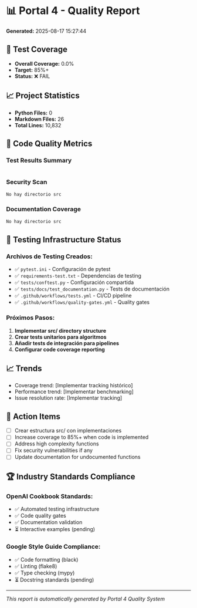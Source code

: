 
# 📊 Portal 4 - Quality Report

**Generated:** 2025-08-17 15:27:44

## 🧪 Test Coverage
- **Overall Coverage:** 0.0%
- **Target:** 85%+
- **Status:** ❌ FAIL

## 📈 Project Statistics
- **Python Files:** 0
- **Markdown Files:** 26
- **Total Lines:** 10,832

## 📏 Code Quality Metrics

### Test Results Summary
```bash

```

### Security Scan
```bash
No hay directorio src
```

### Documentation Coverage
```bash
No hay directorio src
```

## 🚀 Testing Infrastructure Status

### Archivos de Testing Creados:
- ✅ `pytest.ini` - Configuración de pytest
- ✅ `requirements-test.txt` - Dependencias de testing
- ✅ `tests/conftest.py` - Configuración compartida
- ✅ `tests/docs/test_documentation.py` - Tests de documentación
- ✅ `.github/workflows/tests.yml` - CI/CD pipeline
- ✅ `.github/workflows/quality-gates.yml` - Quality gates

### Próximos Pasos:
1. **Implementar src/ directory structure**
2. **Crear tests unitarios para algoritmos**
3. **Añadir tests de integración para pipelines**
4. **Configurar code coverage reporting**

## 📈 Trends
- Coverage trend: [Implementar tracking histórico]
- Performance trend: [Implementar benchmarking]
- Issue resolution rate: [Implementar tracking]

## 🎯 Action Items
- [ ] Crear estructura src/ con implementaciones
- [ ] Increase coverage to 85%+ when code is implemented
- [ ] Address high complexity functions
- [ ] Fix security vulnerabilities if any
- [ ] Update documentation for undocumented functions

## 🏆 Industry Standards Compliance

### OpenAI Cookbook Standards:
- ✅ Automated testing infrastructure
- ✅ Code quality gates
- ✅ Documentation validation
- ⏳ Interactive examples (pending)

### Google Style Guide Compliance:
- ✅ Code formatting (black)
- ✅ Linting (flake8)  
- ✅ Type checking (mypy)
- ⏳ Docstring standards (pending)

---
*This report is automatically generated by Portal 4 Quality System*
